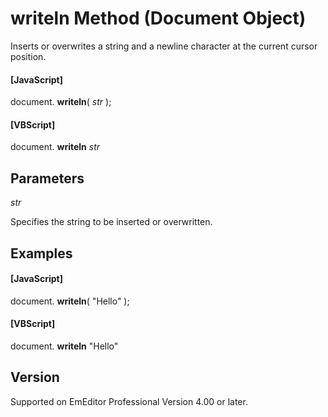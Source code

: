 # writeln Method (Document Object)

Inserts or overwrites a string and a newline character at the current cursor position.

#### \[JavaScript\]

document. **writeln**( _str_ );

#### \[VBScript\]

document. **writeln** _str_

## Parameters

_str_

Specifies the string to be inserted or overwritten.

## Examples

#### \[JavaScript\]

document. **writeln**( "Hello" );

#### \[VBScript\]

document. **writeln** "Hello"

## Version

Supported on EmEditor Professional Version 4.00 or later.